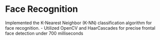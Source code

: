 # Face Recognition 
 Implemented the K-Nearest Neighbor (K-NN) classification algorithm for face recognition. - Utilized OpenCV and HaarCascades for precise frontal face detection under 700 milliseconds

